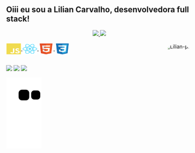 ## Oiii eu sou a Lilian Carvalho, desenvolvedora full stack!

<div align="center">
  <a href="https://github.com/liliandecarvalho">
  <img height="180em" src="https://github-readme-stats.vercel.app/api?username=liliandecarvalho&show_icons=true&theme=gruvbox&include_all_commits=true&count_private=true"/>
  <img height="180em" src="https://github-readme-stats.vercel.app/api/top-langs/?username=liliandecarvalho&layout=compact&langs_count=7&theme=gruvbox"/>
</div>
  
<div style="display: inline_block"><br>
  <img align="center" alt="Rafa-Js" height="30" width="40" src="https://raw.githubusercontent.com/devicons/devicon/master/icons/javascript/javascript-plain.svg">
  <img align="center" alt="Rafa-React" height="30" width="40" src="https://raw.githubusercontent.com/devicons/devicon/master/icons/react/react-original.svg">
  <img align="center" alt="Rafa-HTML" height="30" width="40" src="https://raw.githubusercontent.com/devicons/devicon/master/icons/html5/html5-original.svg">
  <img align="center" alt="Rafa-CSS" height="30" width="40" src="https://raw.githubusercontent.com/devicons/devicon/master/icons/css3/css3-original.svg">
  <img align="right" alt="Lilian-pic" height="150" style="border-radius:50px;" src="https://scontent.fssa7-1.fna.fbcdn.net/v/t39.30808-6/322489838_1553829721798846_2604945427892872250_n.jpg?_nc_cat=104&ccb=1-7&_nc_sid=730e14&_nc_eui2=AeGXPrsT9nlhNGHwDJcScdL7Ya5tmXyNkfhhrm2ZfI2R-HD9JWTbwLPmk3YwpuU69NZIuetkejIMTKE1qbdXgMQa&_nc_ohc=a08Dp1lWxLkAX9MxqWE&_nc_ht=scontent.fssa7-1.fna&oh=00_AfA8dcNzeAx9gRr-G7i9PI8dS__s8nKnE5Z_2ClU_l2TOQ&oe=63B1FA13">
</div>
  
  ##
 
<div> 
  <a href="https://wa.me/5571991919666" target="_blank"><img src="https://img.shields.io/badge/WhatsApp-25D366?style=for-the-badge&logo=whatsapp&logoColor=white" target="_blank"></a>
   <a href = "mailto:liliandecarvalho.dev@gmail.com"><img src="https://img.shields.io/badge/Gmail-D14836?style=for-the-badge&logo=gmail&logoColor=white" target="_blank"></a>
  <a href="https://www.linkedin.com/in/liliandecarvalho" target="_blank"><img src="https://img.shields.io/badge/-LinkedIn-%230077B5?style=for-the-badge&logo=linkedin&logoColor=white" target="_blank"></a> 
 
  ![Snake animation](https://github.com/rafaballerini/rafaballerini/blob/output/github-contribution-grid-snake.svg)
 
</div>
